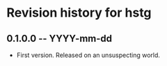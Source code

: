 # Revision history for hstg

## 0.1.0.0 -- YYYY-mm-dd

* First version. Released on an unsuspecting world.
